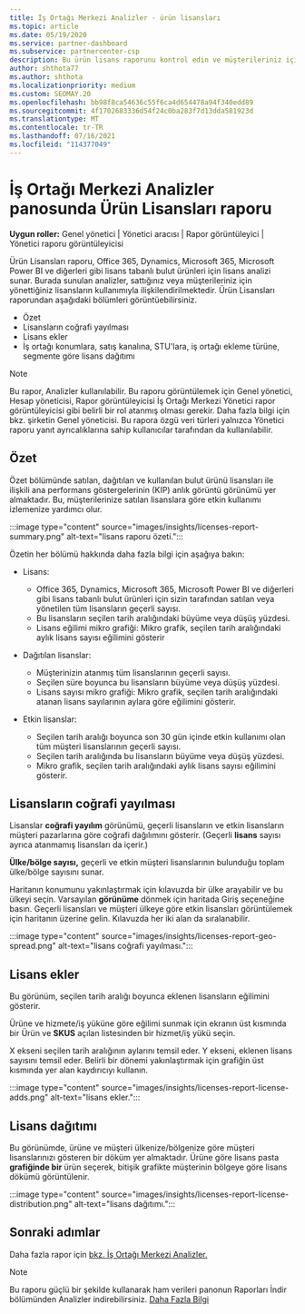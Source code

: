 ```yaml
---
title: İş Ortağı Merkezi Analizler - ürün lisansları
ms.topic: article
ms.date: 05/19/2020
ms.service: partner-dashboard
ms.subservice: partnercenter-csp
description: Bu ürün lisans raporunu kontrol edin ve müşterileriniz için satıp yönettiniz lisanslı bulut ürünleriyle geliştirmeyi öğrenin.
author: shthota77
ms.author: shthota
ms.localizationpriority: medium
ms.custom: SEOMAY.20
ms.openlocfilehash: bb98f8ca54636c55f6ca4d654478a94f340edd89
ms.sourcegitcommit: 4f1702683336d54f24c0ba283f7d13dda581923d
ms.translationtype: MT
ms.contentlocale: tr-TR
ms.lasthandoff: 07/16/2021
ms.locfileid: "114377049"
---
```

# <a name="product-licenses-report-in-the-partner-center-insights-dashboard"></a>İş Ortağı Merkezi Analizler panosunda Ürün Lisansları raporu

**Uygun roller:** Genel yönetici | Yönetici aracısı | Rapor görüntüleyici | Yönetici raporu görüntüleyicisi

Ürün Lisansları raporu, Office 365, Dynamics, Microsoft 365, Microsoft Power BI ve diğerleri gibi lisans tabanlı bulut ürünleri için lisans analizi sunar. Burada sunulan analizler, sattığınız veya müşterileriniz için yönettiğiniz lisansların kullanımıyla ilişkilendirilmektedir. Ürün Lisansları raporundan aşağıdaki bölümleri görüntüebilirsiniz.

- Özet
- Lisansların coğrafi yayılması
- Lisans ekler
- İş ortağı konumlara, satış kanalına, STU'lara, iş ortağı ekleme türüne, segmente göre lisans dağıtımı

 > [!NOTE]
 > Bu rapor, Analizler kullanılabilir. Bu raporu görüntülemek için Genel yönetici, Hesap yöneticisi, Rapor görüntüleyicisi İş Ortağı Merkezi Yönetici rapor görüntüleyicisi gibi belirli bir rol atanmış olması gerekir. Daha fazla bilgi için bkz. şirketin Genel yöneticisi. Bu rapora özgü veri türleri yalnızca Yönetici raporu yanıt ayrıcalıklarına sahip kullanıcılar tarafından da kullanılabilir.

## <a name="summary"></a>Özet

Özet bölümünde satılan, dağıtılan ve kullanılan bulut ürünü lisansları ile ilişkili ana performans göstergelerinin (KIP) anlık görüntü görünümü yer almaktadır. Bu, müşterilerinize satılan lisanslara göre etkin kullanımı izlemenize yardımcı olur.

:::image type="content" source="images/insights/licenses-report-summary.png" alt-text="lisans raporu özeti.":::

Özetin her bölümü hakkında daha fazla bilgi için aşağıya bakın:

- Lisans: 
  - Office 365, Dynamics, Microsoft 365, Microsoft Power BI ve diğerleri gibi lisans tabanlı bulut ürünleri için sizin tarafından satılan veya yönetilen tüm lisansların geçerli sayısı.
  - Bu lisansların seçilen tarih aralığındaki büyüme veya düşüş yüzdesi.
  - Lisans eğilimi mikro grafiği: Mikro grafik, seçilen tarih aralığındaki aylık lisans sayısı eğilimini gösterir

- Dağıtılan lisanslar:
  - Müşterinizin atanmış tüm lisanslarının geçerli sayısı.
  - Seçilen süre boyunca bu lisansların büyüme veya düşüş yüzdesi.
  - Lisans sayısı mikro grafiği: Mikro grafik, seçilen tarih aralığındaki atanan lisans sayılarının aylara göre eğilimini gösterir.

- Etkin lisanslar: 
  - Seçilen tarih aralığı boyunca son 30 gün içinde etkin kullanımı olan tüm müşteri lisanslarının geçerli sayısı.
  - Seçilen tarih aralığında bu lisansların büyüme veya düşüş yüzdesi.
  - Mikro grafik, seçilen tarih aralığındaki aylık lisans sayısı eğilimini gösterir.

## <a name="geographical-spread-of-licenses"></a>Lisansların coğrafi yayılması

Lisanslar **coğrafi yayılım** görünümü, geçerli lisansların ve etkin lisansların müşteri pazarlarına göre coğrafi dağılımını gösterir. (Geçerli **lisans** sayısı ayrıca atanmamış lisansları da içerir.)

**Ülke/bölge sayısı,** geçerli ve etkin müşteri lisanslarının bulunduğu toplam ülke/bölge sayısını sunar.

Haritanın konumunu yakınlaştırmak için kılavuzda bir ülke arayabilir ve bu ülkeyi seçin. Varsayılan **görünüme** dönmek için haritada Giriş seçeneğine basın. Geçerli lisansları ve müşteri ülkeye göre etkin lisansları görüntülemek için haritanın üzerine gelin. Kılavuzda her iki alan da sıralanabilir.

:::image type="content" source="images/insights/licenses-report-geo-spread.png" alt-text="lisans coğrafi yayılması.":::

## <a name="license-adds"></a>Lisans ekler

Bu görünüm, seçilen tarih aralığı boyunca eklenen lisansların eğilimini gösterir. 

Ürüne ve hizmete/iş yüküne göre eğilimi sunmak için ekranın üst kısmında bir Ürün ve **SKUS** açılan listesinden bir hizmet/iş yükü seçin.

X ekseni seçilen tarih aralığının aylarını temsil eder. Y ekseni, eklenen lisans sayısını temsil eder. Belirli bir dönemi yakınlaştırmak için grafiğin üst kısmında yer alan kaydırıcıyı kullanın.

:::image type="content" source="images/insights/licenses-report-license-adds.png" alt-text="lisans ekler.":::

## <a name="license-distribution"></a>Lisans dağıtımı

Bu görünümde, ürüne ve müşteri ülkenize/bölgenize göre müşteri lisanslarınızı gösteren bir döküm yer almaktadır. Ürüne göre lisans pasta **grafiğinde bir** ürün seçerek, bitişik grafikte müşterinin bölgeye göre lisans dökümü görüntülenir.

:::image type="content" source="images/insights/licenses-report-license-distribution.png" alt-text="lisans dağıtımı.":::

## <a name="next-steps"></a>Sonraki adımlar

Daha fazla rapor için [bkz. İş Ortağı Merkezi Analizler.](partner-center-insights.md)

>[!NOTE] 
> Bu raporu güçlü bir şekilde kullanarak ham verileri panonun Raporları İndir bölümünden Analizler indirebilirsiniz. [Daha Fazla Bilgi](insights-download-reports.md)
